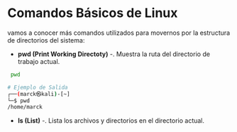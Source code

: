 # Comandos Básicos de Linux

vamos a conocer más comandos utilizados para movernos por la estructura de
directorios del sistema: 

- **pwd (Print Working Directoty)** -. Muestra la ruta del directorio de trabajo actual.
```bash
 pwd
```

```bash
# Ejemplo de Salida
┌──(marck㉿kali)-[~]
└─$ pwd
/home/marck
```

- **ls (List)** -. Lista los archivos y directorios en el directorio actual.

```bash

```

```bash

```

```bash

```

```bash

```

```bash

```

```bash

```